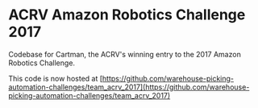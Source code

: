 # ACRV Amazon Robotics Challenge 2017
Codebase for Cartman, the ACRV's winning entry to the 2017 Amazon Robotics Challenge.

This code is now hosted at [https://github.com/warehouse-picking-automation-challenges/team_acrv_2017](https://github.com/warehouse-picking-automation-challenges/team_acrv_2017)
